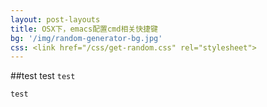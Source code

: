 ```yaml
---
layout: post-layouts
title: OSX下，emacs配置cmd相关快捷键
bg: '/img/random-generator-bg.jpg'
css: <link href="/css/get-random.css" rel="stylesheet">
---
```

##test
test `test`

```
test
```
